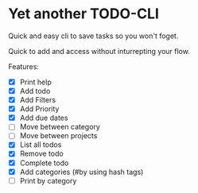 # Yet another TODO-CLI

Quick and easy cli to save tasks so you won't foget.

Quick to add and access without inturrepting your flow.

Features:
- [X] Print help
- [X] Add todo
- [X] Add Filters
- [X] Add Priority
- [X] Add due dates
- [ ] Move between category
- [ ] Move between projects
- [X] List all todos
- [X] Remove todo
- [X] Complete todo
- [X] Add categories (#by using hash tags)
- [ ] Print by category
